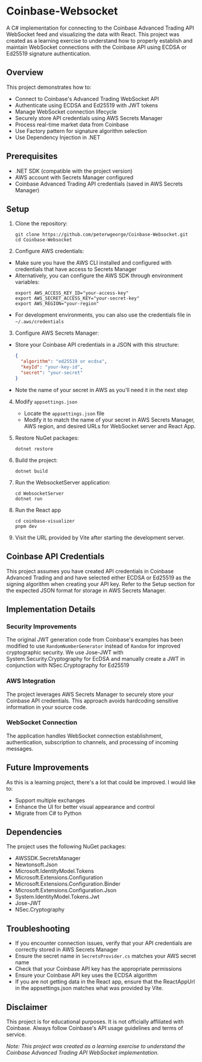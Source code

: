 # Coinbase-Websocket

A C# implementation for connecting to the Coinbase Advanced Trading API WebSocket feed and visualizing the data with React. This project was created as a learning exercise to understand how to properly establish and maintain WebSocket connections with the Coinbase API using ECDSA or Ed25519 signature authentication.

## Overview

This project demonstrates how to:

- Connect to Coinbase's Advanced Trading WebSocket API
- Authenticate using ECDSA and Ed25519 with JWT tokens
- Manage WebSocket connection lifecycle
- Securely store API credentials using AWS Secrets Manager
- Process real-time market data from Coinbase
- Use Factory pattern for signature algorithm selection
- Use Dependency Injection in .NET

## Prerequisites

- .NET SDK (compatible with the project version)
- AWS account with Secrets Manager configured
- Coinbase Advanced Trading API credentials (saved in AWS Secrets Manager)

## Setup

1. Clone the repository:
   ```
   git clone https://github.com/peterwgeorge/Coinbase-Websocket.git
   cd Coinbase-Websocket
   ```

2. Configure AWS credentials:
- Make sure you have the AWS CLI installed and configured with credentials that have access to Secrets Manager
- Alternatively, you can configure the AWS SDK through environment variables:
  ```
  export AWS_ACCESS_KEY_ID="your-access-key"
  export AWS_SECRET_ACCESS_KEY="your-secret-key"
  export AWS_REGION="your-region"
  ```
- For development environments, you can also use the credentials file in `~/.aws/credentials`

3. Configure AWS Secrets Manager:
- Store your Coinbase API credentials in a JSON with this structure:
  ```json
  {
    "algorithm": "ed25519 or ecdsa",
    "keyId": "your-key-id", 
    "secret": "your-secret"
  }
  ```
- Note the name of your secret in AWS as you'll need it in the next step

4. Modify `appsettings.json`
   - Locate the `appsettings.json` file
   - Modify it to match the name of your secret in AWS Secrets Manager, AWS region, and desired URLs for WebSocket server and React App.

5. Restore NuGet packages:
   ```
   dotnet restore
   ```
6. Build the project:
   ```
   dotnet build
   ```

7. Run the WebsocketServer application:
   ```
   cd WebsocketServer
   dotnet run
   ```
8. Run the React app
   ```
   cd coinbase-visualizer
   pnpm dev
   ```
9. Visit the URL provided by Vite after starting the development server.

## Coinbase API Credentials

This project assumes you have created API credentials in Coinbase Advanced Trading and and have selected either ECDSA or Ed25519 as the signing algorithm when creating your API key. Refer to the Setup section for the expected JSON format for storage in AWS Secrets Manager.

## Implementation Details

### Security Improvements

The original JWT generation code from Coinbase's examples has been modified to use `RandomNumberGenerator` instead of `Random` for improved cryptographic security. We use Jose-JWT with System.Security.Cryptography for EcDSA and manually create a JWT in conjunction with NSec.Cryptography for Ed25519

### AWS Integration

The project leverages AWS Secrets Manager to securely store your Coinbase API credentials. This approach avoids hardcoding sensitive information in your source code.

### WebSocket Connection

The application handles WebSocket connection establishment, authentication, subscription to channels, and processing of incoming messages.

## Future Improvements

As this is a learning project, there's a lot that could be improved. I would like to:

- Support multiple exchanges
- Enhance the UI for better visual appearance and control
- Migrate from C# to Python

## Dependencies

The project uses the following NuGet packages:
- AWSSDK.SecretsManager
- Newtonsoft.Json
- Microsoft.IdentityModel.Tokens
- Microsoft.Extensions.Configuration
- Microsoft.Extensions.Configuration.Binder
- Microsoft.Extensions.Configuration.Json
- System.IdentityModel.Tokens.Jwt
- Jose-JWT
- NSec.Cryptography

## Troubleshooting

- If you encounter connection issues, verify that your API credentials are correctly stored in AWS Secrets Manager
- Ensure the secret name in `SecretsProvider.cs` matches your AWS secret name
- Check that your Coinbase API key has the appropriate permissions
- Ensure your Coinbase API key uses the ECDSA algorithm
- If you are not getting data in the React app, ensure that the ReactAppUrl in the appsettings.json matches what was provided by Vite. 

## Disclaimer

This project is for educational purposes. It is not officially affiliated with Coinbase. Always follow Coinbase's API usage guidelines and terms of service.


*Note: This project was created as a learning exercise to understand the Coinbase Advanced Trading API WebSocket implementation.*
